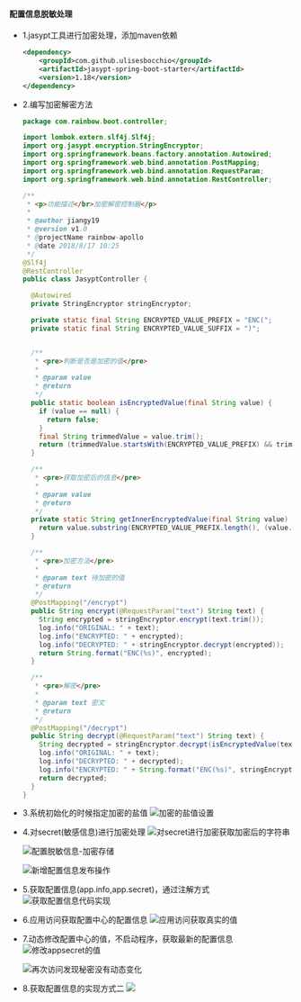#### 配置信息脱敏处理
* 1.jasypt工具进行加密处理，添加maven依赖
    ```xml
    <dependency>
        <groupId>com.github.ulisesbocchio</groupId>
        <artifactId>jasypt-spring-boot-starter</artifactId>
        <version>1.18</version>
    </dependency>
    ```
* 2.编写加密解密方法
    ```java
    package com.rainbow.boot.controller;
    
    import lombok.extern.slf4j.Slf4j;
    import org.jasypt.encryption.StringEncryptor;
    import org.springframework.beans.factory.annotation.Autowired;
    import org.springframework.web.bind.annotation.PostMapping;
    import org.springframework.web.bind.annotation.RequestParam;
    import org.springframework.web.bind.annotation.RestController;
    
    /**
     * <p>功能描述</br>加密解密控制器</p>
     *
     * @author jiangy19
     * @version v1.0
     * @projectName rainbow-apollo
     * @date 2018/8/17 10:25
     */
    @Slf4j
    @RestController
    public class JasyptController {
    
      @Autowired
      private StringEncryptor stringEncryptor;
    
      private static final String ENCRYPTED_VALUE_PREFIX = "ENC(";
      private static final String ENCRYPTED_VALUE_SUFFIX = ")";
    
    
      /**
       * <pre>判断是否是加密的值</pre>
       *
       * @param value
       * @return
       */
      public static boolean isEncryptedValue(final String value) {
        if (value == null) {
          return false;
        }
        final String trimmedValue = value.trim();
        return (trimmedValue.startsWith(ENCRYPTED_VALUE_PREFIX) && trimmedValue.endsWith(ENCRYPTED_VALUE_SUFFIX));
      }
    
      /**
       * <pre>获取加密后的信息</pre>
       *
       * @param value
       * @return
       */
      private static String getInnerEncryptedValue(final String value) {
        return value.substring(ENCRYPTED_VALUE_PREFIX.length(), (value.length() - ENCRYPTED_VALUE_SUFFIX.length()));
      }
    
      /**
       * <pre>加密方法</pre>
       *
       * @param text 待加密的值
       * @return
       */
      @PostMapping("/encrypt")
      public String encrypt(@RequestParam("text") String text) {
        String encrypted = stringEncryptor.encrypt(text.trim());
        log.info("ORIGINAL: " + text);
        log.info("ENCRYPTED: " + encrypted);
        log.info("DECRYPTED: " + stringEncryptor.decrypt(encrypted));
        return String.format("ENC(%s)", encrypted);
      }
    
      /**
       * <pre>解密</pre>
       *
       * @param text 密文
       * @return
       */
      @PostMapping("/decrypt")
      public String decrypt(@RequestParam("text") String text) {
        String decrypted = stringEncryptor.decrypt(isEncryptedValue(text) ? getInnerEncryptedValue(text) : text);
        log.info("ORIGINAL: " + text);
        log.info("DECRYPTED: " + decrypted);
        log.info("ENCRYPTED: " + String.format("ENC(%s)", stringEncryptor.encrypt(decrypted)));
        return decrypted;
      }
    }
    
    ```
* 3.系统初始化的时候指定加密的盐值
![加密的盐值设置](./photos/030.加密的盐值设置.png)

* 4.对secret(敏感信息)进行加密处理
    ![对secret进行加密获取加密后的字符串](./photos/031.对secret进行加密获取加密后的字符串.png)

    ![配置脱敏信息-加密存储](./photos/028.配置脱敏信息-加密存储.png)

    ![新增配置信息发布操作](./photos/029.新增配置信息发布操作.png)
    
* 5.获取配置信息(app.info,app.secret)，通过注解方式
![获取配置信息代码实现](./photos/032.获取配置信息代码实现.png)

* 6.应用访问获取配置中心的配置信息
![应用访问获取真实的值](./photos/033.应用访问获取真实的值.png)

* 7.动态修改配置中心的值，不启动程序，获取最新的配置信息
    ![修改appsecret的值](./photos/034.修改appsecret的值.png)

    ![再次访问发现秘密没有动态变化](./photos/035.再次访问发现秘密没有动态变化.png)
    
* 8.获取配置信息的实现方式二
    ![](./photos/036.获取配置的实现方式二.png)



